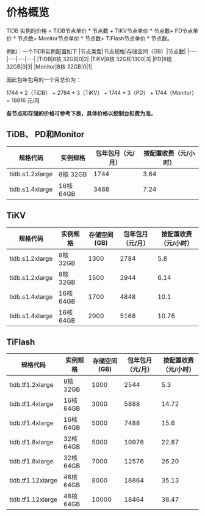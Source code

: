 # 价格概览
TiDB 实例的价格 = TiDB节点单价 * 节点数 +  TiKV节点单价 * 节点数+  PD节点单价 * 节点数+  Monitor节点单价 * 节点数+  TiFlash节点单价 * 节点数。

例如：一个TiDB实例配置如下
|节点类型|节点规格|存储空间（GB）|节点数|
|---|---|---|---|
|TiDB|8核 32GB|0|2|
|TiKV|8核 32GB|1300|3|
|PD|8核 32GB|0|3|
|Monitor|8核 32GB|0|1|

因此包年包月的一个月总价为：

1744 * 2（TiDB） + 2784 * 3（TiKV） + 1744 * 3（PD） + 1744（Monitor） = 18816 元/月

**各节点和存储的价格可参考下表，具体价格以控制台扣费为准。**

## TiDB、 PD和Monitor
|规格代码|实例规格|包年包月（元/月）|按配置收费（元/小时）|
|---|---|---|---|
|tidb.s1.2xlarge|8核 32GB|1744|3.64|
|tidb.s1.4xlarge|16核 64GB|3488|7.24|


## TiKV
|规格代码|实例规格|存储空间(GB)|包年包月（元/月）|按配置收费（元/小时）|
|---|---|---|---|---|
|tidb.s1.2xlarge|8核 32GB|1300|2784|5.8|
|tidb.s1.2xlarge|8核 32GB|1500|2944|6.14|
|tidb.s1.4xlarge|16核 64GB|1700|4848|10.1|
|tidb.s1.4xlarge|16核 64GB|2000|5168|10.76|

## TiFlash
|规格代码|实例规格|存储空间(GB)|包年包月（元/月）|按配置收费（元/小时）|
|---|---|---|---|---|
|tidb.tf1.2xlarge|8核   32GB|1000| 2544|5.3   |
|tidb.tf1.4xlarge|16核  64GB|3000| 5888|14.72 |
|tidb.tf1.4xlarge|16核  64GB|5000| 7488|15.6  |
|tidb.tf1.8xlarge|32核  64GB|5000| 10976|22.87|
|tidb.tf1.8xlarge|32核  64GB|7000| 12576|26.20|
|tidb.tf1.12xlarge|48核 64GB|8000| 16864|35.13|
|tidb.tf1.12xlarge|48核 64GB|10000|18464|38.47|
